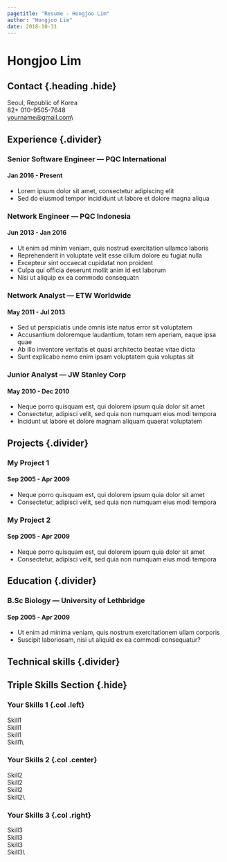 ```yaml
---
pagetitle: "Resume - Hongjoo Lim"
author: "Hongjoo Lim"
date: 2018-10-31
---
```


# Hongjoo Lim

## Contact {.heading .hide}

Seoul, Republic of Korea\
82+ 010-9505-7648\
yourname@gmail.com\

## Experience {.divider}

### Senior Software Engineer &mdash; PQC International

#### Jan 2016 - Present

- Lorem ipsum dolor sit amet, consectetur adipiscing elit
- Sed do eiusmod tempor incididunt ut labore et dolore magna aliqua

### Network Engineer &mdash; PQC Indonesia

#### Jun 2013 - Jan 2016

- Ut enim ad minim veniam, quis nostrud exercitation ullamco laboris
- Reprehenderit in voluptate velit esse cillum dolore eu fugiat nulla
- Excepteur sint occaecat cupidatat non proident
- Culpa qui officia deserunt mollit anim id est laborum
- Nisi ut aliquip ex ea commodo consequatn

### Network Analyst &mdash; ETW Worldwide

#### May 2011 - Jul 2013

- Sed ut perspiciatis unde omnis iste natus error sit voluptatem
- Accusantium doloremque laudantium, totam rem aperiam, eaque ipsa quae
- Ab illo inventore veritatis et quasi architecto beatae vitae dicta
- Sunt explicabo nemo enim ipsam voluptatem quia voluptas sit

### Junior Analyst &mdash; JW Stanley Corp

#### May 2010 - Dec 2010

- Neque porro quisquam est, qui dolorem ipsum quia dolor sit amet
- Consectetur, adipisci velit, sed quia non numquam eius modi tempora
- Incidunt ut labore et dolore magnam aliquam quaerat voluptatem

## Projects {.divider}

### My Project 1

#### Sep 2005 - Apr 2009

- Neque porro quisquam est, qui dolorem ipsum quia dolor sit amet
- Consectetur, adipisci velit, sed quia non numquam eius modi tempora

### My Project 2

#### Sep 2005 - Apr 2009

- Neque porro quisquam est, qui dolorem ipsum quia dolor sit amet
- Consectetur, adipisci velit, sed quia non numquam eius modi tempora

## Education {.divider}

### B.Sc Biology &mdash; University of Lethbridge

#### Sep 2005 - Apr 2009

- Ut enim ad minima veniam, quis nostrum exercitationem ullam corporis
- Suscipit laboriosam, nisi ut aliquid ex ea commodi consequatur?

## Technical skills {.divider}

## Triple Skills Section {.hide}

### Your Skills 1 {.col .left}

Skill1\
Skill1\
Skill1\
Skill1\

### Your Skills 2 {.col .center}

Skill2\
Skill2\
Skill2\
Skill2\

### Your Skills 3 {.col .right}

Skill3\
Skill3\
Skill3\
Skill3\
